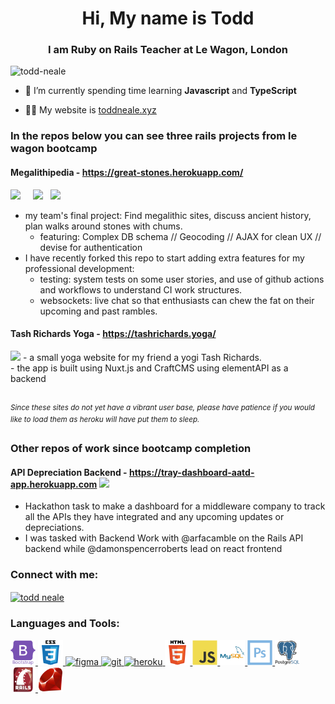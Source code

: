 <h1 align="center">Hi, My name is Todd</h1>
<h3 align="center">I am Ruby on Rails Teacher at Le Wagon, London</h3>

<p align="left"> <img src="https://komarev.com/ghpvc/?username=todd-neale&label=Profile%20views&color=0e75b6&style=flat" alt="todd-neale" /> </p>

- 🌱 I’m currently spending time learning **Javascript** and **TypeScript**

- 👨‍💻 My website is [toddneale.xyz](http://toddneale.xyz/)

### In the repos below you can see three rails projects from le wagon bootcamp
#### Megalithipedia - https://great-stones.herokuapp.com/
<img height='30' src="https://cdn3.iconfinder.com/data/icons/popular-services-brands-vol-2/512/ruby-on-rails-256.png" /> &nbsp; &nbsp; <img height='30' src="https://doc.octoperf.com/monitoring/create-connection/postgres/img/postgresql-logo.png" />  &nbsp; <img height='30' src="https://download.logo.wine/logo/Bootstrap_(front-end_framework)/Bootstrap_(front-end_framework)-Logo.wine.png" />
* my team's final project: Find megalithic sites, discuss ancient history, plan walks around stones with chums.
    * featuring: Complex DB schema // Geocoding // AJAX for clean UX // devise for authentication
* I have recently forked this repo to start adding extra features for my professional development:
    * testing: system tests on some user stories, and use of github actions and workflows to understand CI work structures.
    * websockets: live chat so that enthusiasts can chew the fat on their upcoming and past rambles.
#### Tash Richards Yoga - https://tashrichards.yoga/
<img height='30' src="https://cdn3.iconfinder.com/data/icons/teenyicons-outline-vol-2/15/nuxtjs-512.png" />
- a small yoga website for my friend a yogi Tash Richards. <br>
- the app is built using Nuxt.js and CraftCMS using elementAPI as a backend<br><br>

<sup>_Since these sites do not yet have a vibrant user base, please have patience if you would like to load them as heroku will have put them to sleep._</sup>

### Other repos of work since bootcamp completion

#### API Depreciation Backend - https://tray-dashboard-aatd-app.herokuapp.com <img height='30' src="https://res.cloudinary.com/practicaldev/image/fetch/s--fMLkbtT9--/c_imagga_scale,f_auto,fl_progressive,h_500,q_auto,w_1000/https://thepracticaldev.s3.amazonaws.com/i/j0xrwz8vsxkvc5b4nndy.png" />
* Hackathon task to make a dashboard for a middleware company to track all the APIs they have integrated and any upcoming updates or depreciations.
* I was tasked with Backend Work with @arfacamble on the Rails API backend while @damonspencerroberts lead on react frontend




<h3 align="left">Connect with me:</h3>
<p align="left">
<a href="https://linkedin.com/in/todd neale" target="blank"><img align="center" src="https://cdn.jsdelivr.net/npm/simple-icons@3.0.1/icons/linkedin.svg" alt="todd neale" height="30" width="40" /></a>
</p>

<h3 align="left">Languages and Tools:</h3>
<p align="left"> <a href="https://getbootstrap.com" target="_blank"> <img src="https://raw.githubusercontent.com/devicons/devicon/master/icons/bootstrap/bootstrap-plain-wordmark.svg" alt="bootstrap" width="40" height="40"/> </a> <a href="https://www.w3schools.com/css/" target="_blank"> <img src="https://raw.githubusercontent.com/devicons/devicon/master/icons/css3/css3-original-wordmark.svg" alt="css3" width="40" height="40"/> </a> <a href="https://www.figma.com/" target="_blank"> <img src="https://www.vectorlogo.zone/logos/figma/figma-icon.svg" alt="figma" width="40" height="40"/> </a> <a href="https://git-scm.com/" target="_blank"> <img src="https://www.vectorlogo.zone/logos/git-scm/git-scm-icon.svg" alt="git" width="40" height="40"/> </a> <a href="https://heroku.com" target="_blank"> <img src="https://www.vectorlogo.zone/logos/heroku/heroku-icon.svg" alt="heroku" width="40" height="40"/> </a> <a href="https://www.w3.org/html/" target="_blank"> <img src="https://raw.githubusercontent.com/devicons/devicon/master/icons/html5/html5-original-wordmark.svg" alt="html5" width="40" height="40"/> </a> <a href="https://developer.mozilla.org/en-US/docs/Web/JavaScript" target="_blank"> <img src="https://raw.githubusercontent.com/devicons/devicon/master/icons/javascript/javascript-original.svg" alt="javascript" width="40" height="40"/> </a> <a href="https://www.mysql.com/" target="_blank"> <img src="https://raw.githubusercontent.com/devicons/devicon/master/icons/mysql/mysql-original-wordmark.svg" alt="mysql" width="40" height="40"/> </a> <a href="https://www.photoshop.com/en" target="_blank"> <img src="https://raw.githubusercontent.com/devicons/devicon/master/icons/photoshop/photoshop-line.svg" alt="photoshop" width="40" height="40"/> </a> <a href="https://www.postgresql.org" target="_blank"> <img src="https://raw.githubusercontent.com/devicons/devicon/master/icons/postgresql/postgresql-original-wordmark.svg" alt="postgresql" width="40" height="40"/> </a> <a href="https://rubyonrails.org" target="_blank"> <img src="https://raw.githubusercontent.com/devicons/devicon/master/icons/rails/rails-original-wordmark.svg" alt="rails" width="40" height="40"/> </a> <a href="https://www.ruby-lang.org/en/" target="_blank"> <img src="https://raw.githubusercontent.com/devicons/devicon/master/icons/ruby/ruby-original.svg" alt="ruby" width="40" height="40"/> </a> </p>

